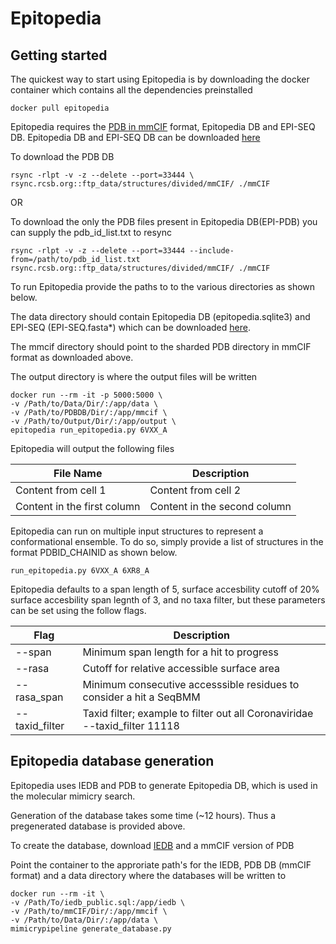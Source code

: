 # Epitopedia

## Getting started

The quickest way to start using Epitopedia is by downloading the docker container which contains all the dependencies preinstalled

```shell
docker pull epitopedia
```

Epitopedia requires the [PDB in mmCIF](https://www.wwpdb.org/ftp/pdb-ftp-sites) format, Epitopedia DB and EPI-SEQ DB. Epitopedia DB and EPI-SEQ DB can be downloaded [here](https://fiudit-my.sharepoint.com/:u:/g/personal/cbalbin_fiu_edu/EWW8XKxSx09CvWC2mhzp8_sBntrnXX9mju4SbA0_ygUFMA?e=zKcZvU)


To download the PDB DB
```shell
rsync -rlpt -v -z --delete --port=33444 \
rsync.rcsb.org::ftp_data/structures/divided/mmCIF/ ./mmCIF
```

OR
<br>

To download the only the PDB files present in Epitopedia DB(EPI-PDB) you can supply the pdb_id_list.txt to resync
```shell
rsync -rlpt -v -z --delete --port=33444 --include-from=/path/to/pdb_id_list.txt rsync.rcsb.org::ftp_data/structures/divided/mmCIF/ ./mmCIF
```


To run Epitopedia provide the paths to to the various directories as shown below.

The data directory should contain Epitopedia DB (epitopedia.sqlite3) and EPI-SEQ (EPI-SEQ.fasta*) which can be downloaded [here](https://fiudit-my.sharepoint.com/:u:/g/personal/cbalbin_fiu_edu/EWW8XKxSx09CvWC2mhzp8_sBntrnXX9mju4SbA0_ygUFMA?e=zKcZvU).

The mmcif directory should point to the sharded PDB directory in mmCIF format as downloaded above.

The output directory is where the output files will be written

```shell
docker run --rm -it -p 5000:5000 \
-v /Path/to/Data/Dir/:/app/data \
-v /Path/to/PDBDB/Dir/:/app/mmcif \
-v /Path/to/Output/Dir/:/app/output \
epitopedia run_epitopedia.py 6VXX_A
```

Epitopedia will output the following files

File Name | Description
------------ | -------------
Content from cell 1 | Content from cell 2
Content in the first column | Content in the second column




Epitopedia can run on multiple input structures to represent a conformational ensemble. To do so, simply provide a list of structures in the format PDBID_CHAINID as shown below.
```shell
run_epitopedia.py 6VXX_A 6XR8_A
```

Epitopedia defaults to a span length of 5, surface accesbility cutoff of 20% surface accesbility span legnth of 3, and no taxa filter, but these parameters can be set using the follow flags.

Flag | Description
------------ | -------------
--span | Minimum span length for a hit to progress
--rasa | Cutoff for relative accessible surface area
--rasa_span | Minimum consecutive accesssible residues to consider a hit a SeqBMM
--taxid_filter | Taxid filter; example to filter out all Coronaviridae --taxid_filter 11118


## Epitopedia database generation

Epitopedia uses IEDB and PDB to generate Epitopedia DB, which is used in the molecular mimicry search.

Generation of the database takes some time (~12 hours). Thus a pregenerated database is provided above.

To create the database, download [IEDB](https://www.iedb.org/downloader.php?file_name=doc/iedb_public.sql.gz) and a mmCIF version of PDB

Point the container to the approriate path's for the IEDB, PDB DB (mmCIF format) and a data directory where the databases will be written to


```shell
docker run --rm -it \
-v /Path/To/iedb_public.sql:/app/iedb \
-v /Path/to/mmCIF/Dir/:/app/mmcif \
-v /Path/to/Data/Dir/:/app/data \
mimicrypipeline generate_database.py
```

